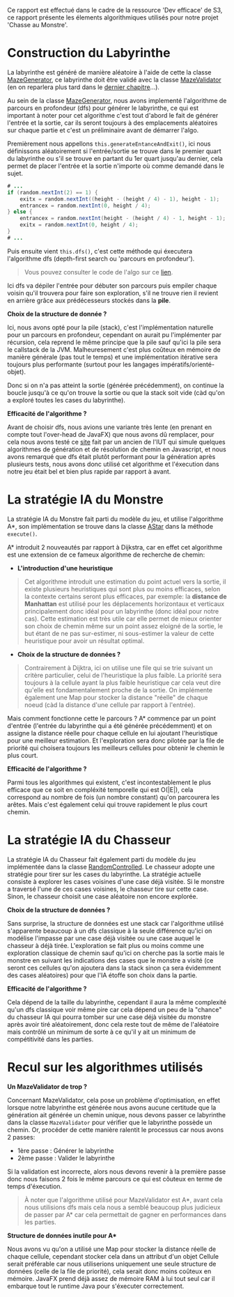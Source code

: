 Ce rapport est effectué dans le cadre de la ressource 'Dev efficace' de S3, ce rapport présente les élements algorithmiques utilisés pour notre projet 'Chasse au Monstre'.

# Construction du Labyrinthe

La labyrinthe est généré de manière aléatoire à l'aide de cette la classe [MazeGenerator](https://gitlab.univ-lille.fr/sae302/2023/J3_SAE3A/-/blob/main/src/main/java/fr/univlille/info/J3/chasseaumonstre/model/MazeGenerator.java?ref_type=heads), ce labyrinthe doit être validé avec la classe [MazeValidator](https://gitlab.univ-lille.fr/sae302/2023/J3_SAE3A/-/blob/main/src/main/java/fr/univlille/info/J3/chasseaumonstre/model/MazeValidator.java?ref_type=heads) (en on reparlera plus tard dans le [dernier chapitre](#recul-sur-les-algorithmes-utilisés)...).

Au sein de la classe [MazeGenerator](https://gitlab.univ-lille.fr/sae302/2023/J3_SAE3A/-/blob/main/src/main/java/fr/univlille/info/J3/chasseaumonstre/model/MazeGenerator.java?ref_type=heads), nous avons implementé l'algorithme de parcours en profondeur (dfs) pour générer le labyrinthe, ce qui est important à noter pour cet algorithme c'est tout d'abord le fait de générer l'entrée et la sortie, car ils seront toujours à des emplacements aléatoires sur chaque partie et c'est un préliminaire avant de démarrer l'algo.

Premièrement nous appellons ``this.generateEntanceAndExit()``, ici nous définissons aléatoirement si l'entrée/sortie se trouve dans le premier quart du labyrinthe ou s'il se trouve en partant du 1er quart jusqu'au dernier, cela permet de placer l'entrée et la sortie n'importe où comme demandé dans le sujet.

```java
# ...
if (random.nextInt(2) == 1) {
    exitx = random.nextInt((height - (height / 4) - 1), height - 1);
    entrancex = random.nextInt(0, height / 4);
} else {
    entrancex = random.nextInt(height - (height / 4) - 1, height - 1);
    exitx = random.nextInt(0, height / 4);
}
# ...
```

Puis ensuite vient ``this.dfs()``, c'est cette méthode qui éxecutera l'algorithme dfs (depth-first search ou 'parcours en profondeur').

> Vous pouvez consulter le code de l'algo sur ce [lien](https://gitlab.univ-lille.fr/sae302/2023/J3_SAE3A/-/blob/main/src/main/java/fr/univlille/info/J3/chasseaumonstre/model/MazeGenerator.java?ref_type=heads#L107).

Ici dfs va dépiler l'entrée pour débuter son parcours puis empiler chaque voisin qu'il trouvera pour faire son exploration, s'il ne trouve rien il revient en arrière grâce aux prédécesseurs stockés dans la **pile**.

**Choix de la structure de donnée ?**

Ici, nous avons opté pour la pile (stack), c'est l'implémentation naturelle pour un parcours en profondeur, cependant on aurait pu l'implémenter par récursion, cela reprend le même principe que la pile sauf qu'ici la pile sera le callstack de la JVM. Malheuresement c'est plus coûteux en mémoire de manière générale (pas tout le temps) et une implémentation itérative sera toujours plus performante (surtout pour les langages impératifs/orienté-objet).

Donc si on n'a pas atteint la sortie (générée précédemment), on continue la boucle jusqu'à ce qu'on trouve la sortie ou que la stack soit vide (càd qu'on a exploré toutes les cases du labyrinthe).

**Efficacité de l'algorithme ?**

Avant de choisir dfs, nous avions une variante très lente (en prenant en compte tout l'over-head de JavaFX) que nous avons dû remplacer, pour cela nous avons testé ce [site](https://ninhache.fr/MazeThings/) fait par un ancien de l'IUT qui simule quelques algorithmes de génération et de résolution de chemin en Javascript, et nous avons remarqué que dfs était plutôt performant pour la génération après plusieurs tests, nous avons donc utilisé cet algorithme et l'éxecution dans notre jeu était bel et bien plus rapide par rapport à avant.

# La stratégie IA du Monstre

La stratégie IA du Monstre fait parti du modèle du jeu, et utilise l'algorithme A*, son implémentation se trouve dans la classe [AStar](https://gitlab.univ-lille.fr/sae302/2023/J3_SAE3A/-/blob/main/src/main/java/fr/univlille/info/J3/chasseaumonstre/model/strategy/monster/algorithm/AStar.java?ref_type=heads) dans la méthode ``execute()``.

A* introduit 2 nouveautés par rapport à Dijkstra, car en effet cet algorithme est une extension de ce fameux algorithme de recherche de chemin:
- **L'introduction d'une heuristique**
    
> Cet algorithme introduit une estimation du point actuel vers la sortie, il existe plusieurs heuristiques qui sont plus ou moins efficaces, selon la contexte certains seront plus efficaces, par exemple: la **distance de Manhattan** est utilisé pour les déplacements horizontaux et verticaux principalement donc idéal pour un labyrinthe (donc idéal pour notre cas). Cette estimation est très utile car elle permet de mieux orienter son choix de chemin même sur un point assez eloigné de la sortie, le but étant de ne pas sur-estimer, ni sous-estimer la valeur de cette heuristique pour avoir un résultat optimal.

- **Choix de la structure de données ?**

> Contrairement à Dijktra, ici on utilise une file qui se trie suivant un critère particulier, celui de l'heuristique la plus faible. La priorité sera toujours à la cellule ayant la plus faible heuristique car cela veut dire qu'elle est fondamentalement proche de la sortie. On implémente également une Map pour stocker la distance "réelle" de chaque noeud (càd la distance d'une cellule par rapport à l'entrée).

Mais comment fonctionne cette le parcours ? A* commence par un point d'entrée (l'entrée du labyrinthe qui a été générée précédemment) et on assigne la distance réelle pour chaque cellule en lui ajoutant l'heuristique pour une meilleur estimation. Et l'exploration sera donc pilotée par la file de priorité qui choisera toujours les meilleurs cellules pour obtenir le chemin le plus court.

**Efficacité de l'algorithme ?**

Parmi tous les algorithmes qui existent, c'est incontestablement le plus efficace que ce soit en compléxité temporelle qui est O(|E|), cela correspond au nombre de fois (un nombre constant) qu'on parcourera les arêtes. Mais c'est également celui qui trouve rapidement le plus court chemin.

# La stratégie IA du Chasseur

La stratégie IA du Chasseur fait également parti du modèle du jeu implémentée dans la classe [RandomControlled](https://gitlab.univ-lille.fr/sae302/2023/J3_SAE3A/-/blob/main/src/main/java/fr/univlille/info/J3/chasseaumonstre/model/strategy/hunter/algorithm/RandomControlled.java?ref_type=heads). Le chasseur adopte une stratégie pour tirer sur les cases du labyrinthe. La stratégie actuelle consiste à explorer les cases voisines d'une case déjà visitée. Si le monstre a traversé l'une de ces cases voisines, le chasseur tire sur cette case. Sinon, le chasseur choisit une case aléatoire non encore explorée.

**Choix de la structure de données ?**

Sans surprise, la structure de données est une stack car l'algorithme utilisé s'apparente beaucoup à un dfs classique à la seule différence qu'ici on modélise l'impasse par une case déjà visitée ou une case auquel le chasseur à déjà tirée. L'exploration se fait plus ou moins comme une exploration classique de chemin sauf qu'ici on cherche pas la sortie mais le monstre en suivant les indications des cases que le monstre a visité (ce seront ces cellules qu'on ajoutera dans la stack sinon ça sera évidemment des cases aléatoires) pour que l'IA étoffe son choix dans la partie.

**Efficacité de l'algorithme ?**

Cela dépend de la taille du labyrinthe, cependant il aura la même complexité qu'un dfs classique voir même pire car cela dépend un peu de la "chance" du chasseur IA qui pourra tomber sur une case déjà visitée du monstre après avoir tiré aléatoirement, donc cela reste tout de même de l'aléatoire mais contrôlé un minimum de sorte à ce qu'il y ait un minimum de compétitivité dans les parties.

# Recul sur les algorithmes utilisés

**Un MazeValidator de trop ?**

Concernant MazeValidator, cela pose un problème d'optimisation, en effet lorsque notre labyrinthe est générée nous avons aucune certitude que la génération ait générée un chemin unique, nous devons passer ce labyrinthe dans la classe ``MazeValidator`` pour vérifier que le labyrinthe possède un chemin. Or, procéder de cette manière ralentit le processus car nous avons 2 passes:
- 1ère passe : Générer le labyrinthe
- 2ème passe : Valider le labyrinthe

Si la validation est incorrecte, alors nous devons revenir à la première passe donc nous faisons 2 fois le même parcours ce qui est côuteux en terme de temps d'éxecution.

> À noter que l'algorithme utilisé pour MazeValidator est A*, avant cela nous utilisions dfs mais cela nous a semblé beaucoup plus judicieux de passer par A* car cela permettait de gagner en performances dans les parties.

**Structure de données inutile pour A\***

Nous avons vu qu'on a utilisé une Map pour stocker la distance réelle de chaque cellule, cependant stocker cela dans un attribut d'un objet Cellule serait préférable car nous utiliserions uniquement une seule structure de données (celle de la file de priorité), cela serait donc moins coûteux en mémoire. JavaFX prend déjà assez de mémoire RAM à lui tout seul car il embarque tout le runtime Java pour s'éxecuter correctement.